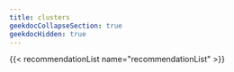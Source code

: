 ```yaml
---
title: clusters
geekdocCollapseSection: true
geekdocHidden: true
---
```


{{< recommendationList name="recommendationList" >}}
